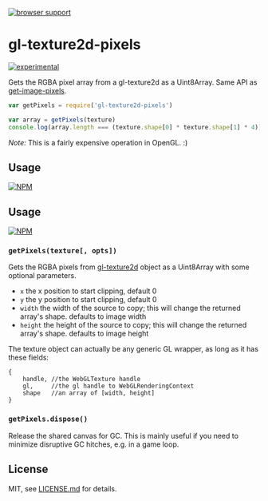 [![browser support](https://ci.testling.com/mattdesl/gl-texture2d-pixels.png)](https://ci.testling.com/mattdesl/gl-texture2d-pixels)

# gl-texture2d-pixels

[![experimental](http://badges.github.io/stability-badges/dist/experimental.svg)](http://github.com/badges/stability-badges)

Gets the RGBA pixel array from a gl-texture2d as a Uint8Array. Same API as [get-image-pixels](https://github.com/mattdesl/get-image-pixels).

```js
var getPixels = require('gl-texture2d-pixels')

var array = getPixels(texture)
console.log(array.length === (texture.shape[0] * texture.shape[1] * 4)) //true
```

*Note:* This is a fairly expensive operation in OpenGL. :) 

## Usage

[![NPM](https://nodei.co/npm/gl-texture2d-pixels.png)](https://nodei.co/npm/gl-texture2d-pixels/)

## Usage

[![NPM](https://nodei.co/npm/get-image-pixels.png)](https://nodei.co/npm/get-image-pixels/)

### `getPixels(texture[, opts])`

Gets the RGBA pixels from [gl-texture2d](https://www.npmjs.org/package/gl-texture2d) object as a Uint8Array with some optional parameters.

- `x` the x position to start clipping, default 0
- `y` the y position to start clipping, default 0
- `width` the width of the source to copy; this will change the returned array's shape. defaults to image width
- `height` the height of the source to copy; this will change the returned array's shape. defaults to image height

The texture object can actually be any generic GL wrapper, as long as it has these fields:
```
{ 
	handle, //the WebGLTexture handle
	gl,     //the gl handle to WebGLRenderingContext
	shape   //an array of [width, height]
}
```

### `getPixels.dispose()`

Release the shared canvas for GC. This is mainly useful if you need to minimize disruptive GC hitches, e.g. in a game loop. 

## License

MIT, see [LICENSE.md](http://github.com/mattdesl/gl-texture2d-pixels/blob/master/LICENSE.md) for details.
